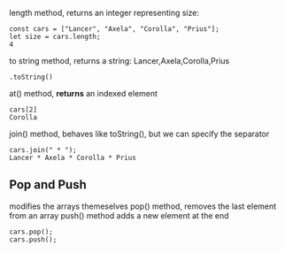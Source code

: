 length method, returns an integer representing size:

```
const cars = ["Lancer", "Axela", "Corolla", "Prius"];
let size = cars.length;
4
```

to string method, returns a string: Lancer,Axela,Corolla,Prius

```
.toString()
```

at() method, **returns** an indexed element

```
cars[2]
Corolla
```

join() method, behaves like toString(), but we can specify the separator

```
cars.join(" * ");
Lancer * Axela * Corolla * Prius
```

## Pop and Push

modifies the arrays themeselves
pop() method, removes the last element from an array
push() method adds a new element at the end

```
cars.pop();
cars.push();
```
